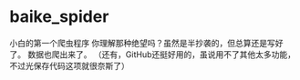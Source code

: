 # baike_spider
小白的第一个爬虫程序
你理解那种绝望吗？虽然是半抄袭的，但总算还是写好了。
数据也爬出来了。
（还有，GitHub还挺好用的，虽说用不了其他太多功能，不过光保存代码这项就很奈斯了）
